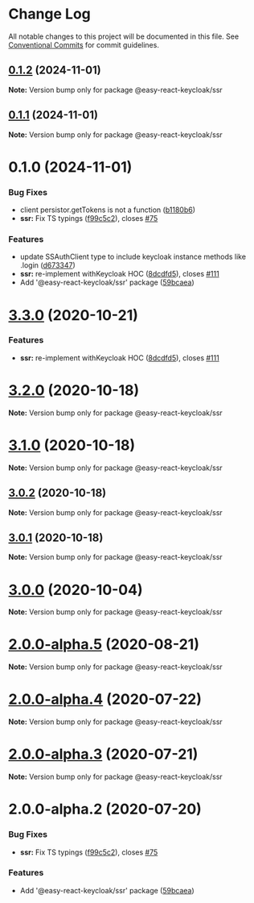 # Change Log

All notable changes to this project will be documented in this file.
See [Conventional Commits](https://conventionalcommits.org) for commit guidelines.

## [0.1.2](https://github.com/Kritskii-A/react-keycloak/compare/@easy-react-keycloak/ssr@0.1.1...@easy-react-keycloak/ssr@0.1.2) (2024-11-01)

**Note:** Version bump only for package @easy-react-keycloak/ssr





## [0.1.1](https://github.com/Kritskii-A/react-keycloak/compare/@easy-react-keycloak/ssr@0.1.0...@easy-react-keycloak/ssr@0.1.1) (2024-11-01)

**Note:** Version bump only for package @easy-react-keycloak/ssr





# 0.1.0 (2024-11-01)


### Bug Fixes

* client persistor.getTokens is not a function  ([b1180b6](https://github.com/Kritskii-A/react-keycloak/commit/b1180b6712b1021a973befac1a216d069ea2ec4c))
* **ssr:** Fix TS typings ([f99c5c2](https://github.com/Kritskii-A/react-keycloak/commit/f99c5c284bb53721ff834cb1018073479e5447f7)), closes [#75](https://github.com/Kritskii-A/react-keycloak/issues/75)


### Features

* update SSAuthClient type to include keycloak instance methods like .login ([d673347](https://github.com/Kritskii-A/react-keycloak/commit/d673347b57e6607d040c0cf693de31e87ccba09c))
* **ssr:** re-implement withKeycloak HOC ([8dcdfd5](https://github.com/Kritskii-A/react-keycloak/commit/8dcdfd50235a7f34871066b1efa088229aeacd24)), closes [#111](https://github.com/Kritskii-A/react-keycloak/issues/111)
* Add '@easy-react-keycloak/ssr' package ([59bcaea](https://github.com/Kritskii-A/react-keycloak/commit/59bcaea0adba45043236cfd160dc81bf9376f6e2))





# [3.3.0](https://github.com/react-keycloak/react-keycloak/compare/@easy-react-keycloak/ssr@3.2.0...@easy-react-keycloak/ssr@3.3.0) (2020-10-21)


### Features

* **ssr:** re-implement withKeycloak HOC ([8dcdfd5](https://github.com/react-keycloak/react-keycloak/commit/8dcdfd50235a7f34871066b1efa088229aeacd24)), closes [#111](https://github.com/react-keycloak/react-keycloak/issues/111)





# [3.2.0](https://github.com/react-keycloak/react-keycloak/compare/@easy-react-keycloak/ssr@3.1.0...@easy-react-keycloak/ssr@3.2.0) (2020-10-18)

**Note:** Version bump only for package @easy-react-keycloak/ssr





# [3.1.0](https://github.com/react-keycloak/react-keycloak/compare/@easy-react-keycloak/ssr@3.0.2...@easy-react-keycloak/ssr@3.1.0) (2020-10-18)

**Note:** Version bump only for package @easy-react-keycloak/ssr





## [3.0.2](https://github.com/react-keycloak/react-keycloak/compare/@easy-react-keycloak/ssr@3.0.1...@easy-react-keycloak/ssr@3.0.2) (2020-10-18)

**Note:** Version bump only for package @easy-react-keycloak/ssr





## [3.0.1](https://github.com/react-keycloak/react-keycloak/compare/@easy-react-keycloak/ssr@3.0.0...@easy-react-keycloak/ssr@3.0.1) (2020-10-18)

**Note:** Version bump only for package @easy-react-keycloak/ssr





# [3.0.0](https://github.com/react-keycloak/react-keycloak/compare/@easy-react-keycloak/ssr@2.0.0-alpha.5...@easy-react-keycloak/ssr@3.0.0) (2020-10-04)

**Note:** Version bump only for package @easy-react-keycloak/ssr





# [2.0.0-alpha.5](https://github.com/react-keycloak/react-keycloak/compare/@easy-react-keycloak/ssr@2.0.0-alpha.4...@easy-react-keycloak/ssr@2.0.0-alpha.5) (2020-08-21)

**Note:** Version bump only for package @easy-react-keycloak/ssr





# [2.0.0-alpha.4](https://github.com/react-keycloak/react-keycloak/compare/@easy-react-keycloak/ssr@2.0.0-alpha.3...@easy-react-keycloak/ssr@2.0.0-alpha.4) (2020-07-22)

**Note:** Version bump only for package @easy-react-keycloak/ssr





# [2.0.0-alpha.3](https://github.com/react-keycloak/react-keycloak/compare/@easy-react-keycloak/ssr@2.0.0-alpha.2...@easy-react-keycloak/ssr@2.0.0-alpha.3) (2020-07-21)

**Note:** Version bump only for package @easy-react-keycloak/ssr





# 2.0.0-alpha.2 (2020-07-20)


### Bug Fixes

* **ssr:** Fix TS typings ([f99c5c2](https://github.com/react-keycloak/react-keycloak/commit/f99c5c284bb53721ff834cb1018073479e5447f7)), closes [#75](https://github.com/react-keycloak/react-keycloak/issues/75)


### Features

* Add '@easy-react-keycloak/ssr' package ([59bcaea](https://github.com/react-keycloak/react-keycloak/commit/59bcaea0adba45043236cfd160dc81bf9376f6e2))
